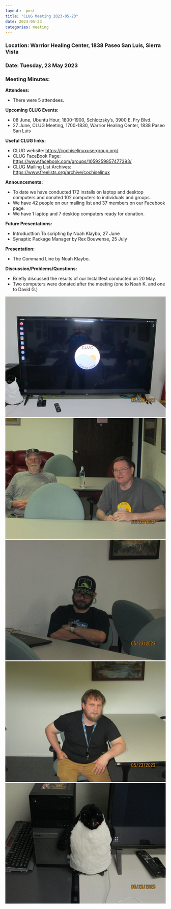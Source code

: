 ```yaml
---
layout:  post
title: "CLUG Meeting 2023-05-23"
date: 2023-05-23
categories: meeting
---
```


### Location: Warrior Healing Center, 1838 Paseo San Luis, Sierra Vista

### Date: Tuesday, 23 May 2023
### Meeting Minutes:

**Attendees:** 
 * There were 5 attendees.  

**Upcoming CLUG Events:**
 * 08 June, Ubuntu Hour, 1800-1900, Schlotzsky’s, 3900 E. Fry Blvd.
 * 27 June, CLUG Meeting, 1700-1830, Warrior Healing Center, 1838 Paseo San Luis

**Useful CLUG links:**
 * CLUG website:  https://cochiselinuxusergroup.org/
 * CLUG FaceBook Page:  https://www.facebook.com/groups/1059259857477393/
 * CLUG Mailing List Archives:  https://www.freelists.org/archive/cochiselinux

**Announcements:**
 * To date we have conducted 172 installs on laptop and desktop computers and donated 102 computers to individuals and groups.
 * We have 42 people on our mailing list and 37 members on our Facebook page.
 * We have 1 laptop and 7 desktop computers ready for donation.

**Future Presentations:**
 * Introducttion To scripting by Noah Klaybo, 27 June
 * Synaptic Package Manager by Rex Bouwense, 25 July

**Presentation:**   
 * The Command Line by Noah Klaybo.

**Discussion/Problems/Questions:**
 * Briefly discussed the results of our Installfest conducted on 20 May.
 * Two computers were donated after the meeting (one to Noah K. and one to David G.)

![alt text](https://raw.githubusercontent.com/CochiseLinuxUsersGroup/CochiseLinuxUsersGroup.github.io/master/images2/rsz_clug_mtg_2023-05-23_4.jpg)
![alt text](https://raw.githubusercontent.com/CochiseLinuxUsersGroup/CochiseLinuxUsersGroup.github.io/master/images2/rsz_clug_mtg_2023-05-23_1.jpg)
![alt text](https://raw.githubusercontent.com/CochiseLinuxUsersGroup/CochiseLinuxUsersGroup.github.io/master/images2/rsz_clug_mtg_2023-05-23_2.jpg)
![alt text](https://raw.githubusercontent.com/CochiseLinuxUsersGroup/CochiseLinuxUsersGroup.github.io/master/images2/rsz_clug_mtg_2023-05-23_3.jpg)
![alt text](https://raw.githubusercontent.com/CochiseLinuxUsersGroup/CochiseLinuxUsersGroup.github.io/master/images2/rsz_clug_mtg_2023-05-23_5.jpg)
